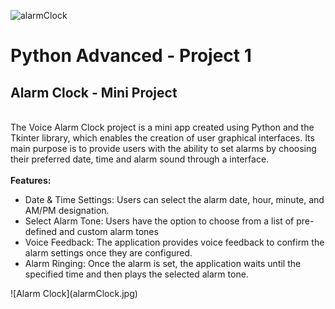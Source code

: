 ![alarmClock](https://github.com/Hafsahabib76/Python-Advance/assets/53474793/755e9a91-a943-426b-ac4d-bae20f735956)<h1>Python Advanced - Project 1</h1>
<h2>Alarm Clock - Mini Project</h2> 
</br>
The Voice Alarm Clock project is a mini app created using Python and the Tkinter library, which enables the creation of user graphical interfaces. Its main purpose is to provide users with the ability to set alarms by choosing their preferred date, time and alarm sound through a interface.</br>
</br>
<b>Features:</b></br>
<ul> 
<li>Date & Time Settings: Users can select the alarm date, hour, minute, and AM/PM designation.</li> 
<li>Select Alarm Tone: Users have the option to choose from a list of pre-defined and custom alarm tones</li> 
<li>Voice Feedback: The application provides voice feedback to confirm the alarm settings once they are configured.</li> 
<li>Alarm Ringing: Once the alarm is set, the application waits until the specified time and then plays the selected alarm tone.</li> 
</ul>
![Alarm Clock](alarmClock.jpg)
